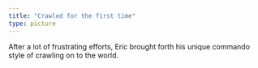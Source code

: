 ```yaml
---
title: "Crawled for the first time"
type: picture
---
```


After a lot of frustrating efforts, Eric brought forth his unique commando style of crawling on to the world.